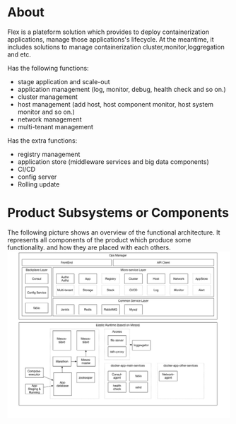 # About
Flex is a plateform solution which provides to deploy containerization applications, manage those applications's lifecycle. At the meantime, it includes solutions to manage containerization cluster,monitor,loggregation and etc.

Has the following functions:

* stage application and scale-out
* application management (log, monitor, debug, health check and so on.)
* cluster management
* host management (add host, host component monitor, host system monitor and so on.)
* network management
* multi-tenant management

Has the extra functions:

* registry management
* application store (middleware services and big data components)
* CI/CD
* config server
* Rolling update

# Product Subsystems or Components
The following picture shows an overview of the functional architecture. It represents all components of the product which produce some functionality. and how they are placed with each others.
![image](https://github.com/fanfanbj/Flex/blob/master/flex.jpg)